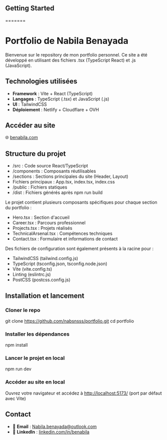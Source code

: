 ## Getting Started
=======
# Portfolio de Nabila Benayada

Bienvenue sur le repository de mon portfolio personnel. Ce site a été développé en utilisant des fichiers .tsx (TypeScript React) et .js (JavaScript).

## Technologies utilisées

- **Framework** : Vite + React (TypeScript)
- **Langages** : TypeScript (.tsx) et JavaScript (.js)
- **UI** : TailwindCSS
- **Déploiement** : Netlify + Cloudflare + OVH

## Accéder au site

🌐 [benabila.com](https://benabila.com)

## Structure du projet

- /src : Code source React/TypeScript
- /components : Composants réutilisables
- /sections : Sections principales du site (Header, Layout)
- Fichiers principaux : App.tsx, index.tsx, index.css
- /public : Fichiers statiques
- /dist : Fichiers générés après npm run build

Le projet contient plusieurs composants spécifiques pour chaque section du portfolio :

- Hero.tsx : Section d'accueil
- Career.tsx : Parcours professionnel
- Projects.tsx : Projets réalisés
- TechnicalArsenal.tsx : Compétences techniques
- Contact.tsx : Formulaire et informations de contact

Des fichiers de configuration sont également présents à la racine pour :

- TailwindCSS (tailwind.config.js)
- TypeScript (tsconfig.json, tsconfig.node.json)
- Vite (vite.config.ts)
- Linting (eslintrc.js)
- PostCSS (postcss.config.js)

## Installation et lancement
### Cloner le repo

git clone https://github.com/nabsnsss/portfolio.git
cd portfolio

### Installer les dépendances

npm install

### Lancer le projet en local

npm run dev

### Accéder au site en local

Ouvrez votre navigateur et accédez à [http://localhost:5173/](http://localhost:5173/) (port par défaut avec Vite)

## Contact

- 📧 **Email** : Nabila.benayada@outlook.com
- 🔗 **LinkedIn** : [linkedin.com/in/benabila](https://linkedin.com/in/benabila)
